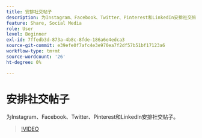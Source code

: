 ```yaml
---
title: 安排社交帖子
description: 为Instagram、Facebook、Twitter、Pinterest和LinkedIn安排社交帖子
feature: Share, Social Media
role: User
level: Beginner
exl-id: 7ffedb3d-873a-4b8c-8fde-186a6e4edca3
source-git-commit: e39efe0f7afc4e3e970ea7f2df57b51bf17123a6
workflow-type: tm+mt
source-wordcount: '26'
ht-degree: 0%

---
```


# 安排社交帖子

为Instagram、Facebook、Twitter、Pinterest和LinkedIn安排社交帖子。

>[!VIDEO](https://video.tv.adobe.com/v/3420242?quality=12&learn=on&hidetitle=true)
